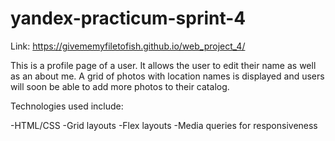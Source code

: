 # yandex-practicum-sprint-4

Link: https://givememyfiletofish.github.io/web_project_4/

This is a profile page of a user. It allows the user to edit their name as well as an about me. A grid of photos with location names is displayed and users will soon be able to add more photos to their catalog.

Technologies used include:

-HTML/CSS
-Grid layouts
-Flex layouts
-Media queries for responsiveness
